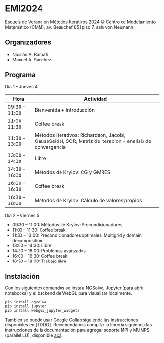 # EMI2024
Escuela de Verano en Métodos Iterativos 2024 @ Centro de Modelamiento Matemático (CMM), av. Beauchef 851 piso 7, sala von Neumann.

## Organizadores
- Nicolás A. Barnafi
- Manuel A. Sanchez


## Programa
Día 1 – Jueves 4

| Hora          | Actividad |
| ------------- | --------- |
| 09:30 – 11:00 | Bienvenida + Introducción |
| 11:00 – 11:30 | Coffee break |
| 11:30 – 13:00 | Métodos Iterativos: Richardson, Jacobi, GaussSeidel, SOR, Matriz de iteracion - analisis de convergencia |
| 13:00 – 14:30 | Libre |
| 14:30 – 16:00 | Métodos de Krylov: CG y GMRES |
| 16:00 – 16:30 | Coffee break |
| 16:30 – 18:00 | Métodos de Krylov: Cálculo de valores propios |

Día 2 – Viernes 5

- 09:30 – 11:00: Métodos de Krylov: Precondicionadores
- 11:00 – 11:30: Coffee break
- 11:30 – 13:00: Precondicionadores optimales: Multigrid y domain decomposition
- 13:00 – 14:30: Libre
- 14:30 – 16:00: Problemas avanzados
- 16:00 – 16:30: Coffee break
- 16:30 – 18:00: Trabajo libre


## Instalación

Con los siguientes comandos se instala NGSolve, Jupyter (para abrir notebooks) y el backend de WebGL para visualizar localmente. 

    pip install ngsolve
    pip install jupyter
    pip install webgui_jupyter_widgets

También se puede usar Google Collab siguiendo las instrucciones disponibles en [TODO]. Recomendamos compilar la librería siguiendo las instrucciones de la documentación para agregar soporte MPI y MUMPS (parallel LU), disponible [acá](https://docu.ngsolve.org/latest/install/installlinux.html).
